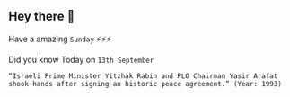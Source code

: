 ## Hey there 👋
Have a amazing `Sunday` ⚡⚡⚡

Did you know Today on `13th September`
```
“Israeli Prime Minister Yitzhak Rabin and PLO Chairman Yasir Arafat shook hands after signing an historic peace agreement.” (Year: 1993)
```
